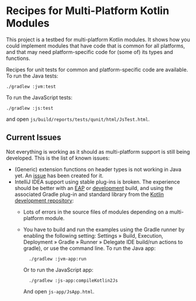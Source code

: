 # Recipes for Multi-Platform Kotlin Modules

This project is a testbed for multi-platform Kotlin modules. It shows how you could implement modules that have code that is common for all platforms, and that may need platform-specific code for (some of) its types and functions.

Recipes for unit tests for common and platform-specific code are available. To run the Java tests:

    ./gradlew :jvm:test
    
To run the JavaScript tests:

    ./gradlew :js:test
    
and open `js/build/reports/tests/qunit/html/JsTest.html`.

## Current Issues

Not everything is working as it should as multi-platform support is still being developed. This is the list of known issues:

* (Generic) extension functions on header types is not working in Java yet. An [issue](https://youtrack.jetbrains.com/issue/KT-18257) has been created for it.
* IntelliJ IDEA support using stable plug-ins is broken. The experience should be better with an [EAP](https://discuss.kotlinlang.org/c/eap) or [development](https://github.com/jetbrains/kotlin#-installing-the-latest-kotlin-plugin) build, and using the associated Gradle plug-in and standard library from the [Kotlin development repository](https://bintray.com/kotlin/kotlin-dev/kotlin):
    * Lots of errors in the source files of modules depending on a multi-platform module.
    * You have to build and run the examples using the Gradle runner by enabling the following setting: Settings » Build, Execution, Deployment » Gradle » Runner » Delegate IDE build/run actions to gradle), or use the command line. To run the Java app:
  
            ./gradlew :jvm-app:run

        Or to run the JavaScript app:
  
            ./gradlew :js-app:compileKotlin2Js

        And open `js-app/JsApp.html`.
